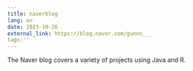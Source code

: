 ```yaml
---
title: naverblog
lang: en
date: 2023-10-26
external_link: https://blog.naver.com/gunnn___
tags:''
---
```


The Naver blog covers a variety of projects using Java and R.
<!--more-->
